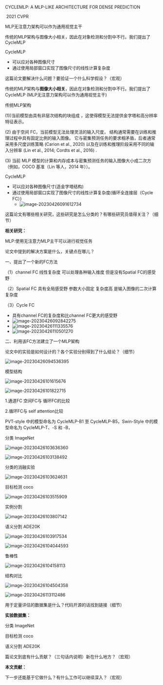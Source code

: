 CYCLEMLP: A MLP-LIKE ARCHITECTURE FOR DENSE PREDICTION

​																							2021 CVPR



MLP无注意力架构可以作为通用视觉主干



传统的MLP架构与图像大小相关，因此在对象检测和分割中不行。我们提出了CycleMLP

CycleMLP

- 可以应对各种图像尺寸
- 通过使用局部窗口实现了图像尺寸的线性计算复杂度















这篇论文要解决什么问题？要验证一个什么科学假设？（宏观）


 传统的MLP架构与**图像大小相关**，因此在对象检测和分割中不行。我们提出了CycleMLP (MLP无注意力架构可以作为通用视觉主干)

传统MLP架构

(1))当前模型由具有非层次结构的块组成 ，这使得模型无法提供金字塔和高分辨率特征表示。

(2) 由于空间 FC，当前模型无法处理灵活的输入尺度， 结构通常需要在训练和推理过程中具有固定比例的输入图像。 它与密集预测任务的要求相矛盾，后者通常采用多尺度训练策略 (Carion et al., 2020) 以及在训练和推理阶段采用不同的输入分辨率 (Lin et al., 2014; Cordts et al., 2016) .

 (3) 当前 MLP 模型的计算和内存成本与密集预测任务的输入图像大小成二次方（例如，COCO 基准（Lin 等人，2014 年））。



CycleMLP

- 可以应对各种图像尺寸(造金字塔结构)
- 通过使用局部窗口实现了图像尺寸的线性计算复杂度(循环全连接层（Cycle FC）)
  - ![image-20230426091612734](https://zhangwenkang666.oss-cn-beijing.aliyuncs.com/image-20230426091612734.png)









这篇论文有哪些相关研究，这些研究是怎么分类的？有哪些研究员值得关注？（细节）

**相关研究：**

 MLP:使用无注意力MLP主干可以进行视觉任务







论文中提到的解决方案是什么，关键点在哪儿？



 一、提出了一个新的FC方法

（1）channel FC 线性复杂度 可以处理各种输入维度 但是没有Spatial FC的感受野

（2）Spatial FC 具有全局感受野 参数大小固定 复杂度高 是输入图像的二次计算复杂度

（3）Cycle FC

- 具有channel FC的复杂度和比channel FC更大的感受野
- ![image-20230426092842275](https://zhangwenkang666.oss-cn-beijing.aliyuncs.com/image-20230426092842275.png)
- ![image-20230426111335576](https://zhangwenkang666.oss-cn-beijing.aliyuncs.com/image-20230426111335576.png)
- ![image-20230426110501270](https://zhangwenkang666.oss-cn-beijing.aliyuncs.com/image-20230426110501270.png)



 二、利用该FC方法建立了一个MLP架构







 

论文中的实验是如何设计的？各个实验分别得到了什么结论？（细节）

 

![image-20230426094536395](https://zhangwenkang666.oss-cn-beijing.aliyuncs.com/image-20230426094536395.png)



模型结构

![image-20230426101615676](https://zhangwenkang666.oss-cn-beijing.aliyuncs.com/image-20230426101615676.png)





![image-20230426101822715](https://zhangwenkang666.oss-cn-beijing.aliyuncs.com/image-20230426101822715.png)



1.通道FC 空间FC与 循环FC的比较



2.循环FC与 self attention比较



PVT-style 中的模型命名为 CycleMLP-B1 至 CycleMLP-B5，Swin-Style 中的模型命名为 CycleMLP-T、-S 和 -B，



分类 ImageNet

![image-20230426103636360](https://zhangwenkang666.oss-cn-beijing.aliyuncs.com/image-20230426103636360.png)



![image-20230426103138492](https://zhangwenkang666.oss-cn-beijing.aliyuncs.com/image-20230426103138492.png)

分类的消融实验



![image-20230426103624631](https://zhangwenkang666.oss-cn-beijing.aliyuncs.com/image-20230426103624631.png)





目标检测 coco



![image-20230426103515909](https://zhangwenkang666.oss-cn-beijing.aliyuncs.com/image-20230426103515909.png)



实例分割

![image-20230426103807142](https://zhangwenkang666.oss-cn-beijing.aliyuncs.com/image-20230426103807142.png)



语义分割  ADE20K



![image-20230426103917534](https://zhangwenkang666.oss-cn-beijing.aliyuncs.com/image-20230426103917534.png)





![image-20230426104044593](https://zhangwenkang666.oss-cn-beijing.aliyuncs.com/image-20230426104044593.png)





鲁棒性

![image-20230426104158113](https://zhangwenkang666.oss-cn-beijing.aliyuncs.com/image-20230426104158113.png)





结构对比

![image-20230426104504358](https://zhangwenkang666.oss-cn-beijing.aliyuncs.com/image-20230426104504358.png)



![image-20230426113112486](https://zhangwenkang666.oss-cn-beijing.aliyuncs.com/image-20230426113112486.png)

用于定量评估的数据集是什么？代码开源的话找到链接（细节）

**实验数据集：**



分类 ImageNet

目标检测 coco

语义分割  ADE20K



篇论文到底有什么贡献？（三句话内说明）新在什么地方？（宏观）

**本文贡献：**

 







下一步还能基于它做什么？有什么工作可以继续深入？（宏观）